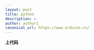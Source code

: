 ```yaml
---
layout: post
title: python
description: >
author: author1
canonical_url: https://www.arduino.cn/
---
```


**上代码**

